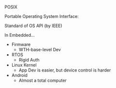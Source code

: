 POSIX

Portable Operating System Interface:

Standard of OS API (by IEEE)



In Embedded...

* Firmware
  * WTH-base-level Dev
* RTOS
  * Rigid Auth
* Linux Kernel
  * App Dev is easier, but device control is harder
* Android
  * Almost a total computer

